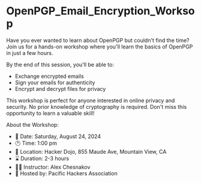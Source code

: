 # OpenPGP_Email_Encryption_Worksop

Have you ever wanted to learn about OpenPGP but couldn't find the time?
Join us for a hands-on workshop where you'll learn the basics of OpenPGP in just a few hours. 

By the end of this session, you'll be able to:
- Exchange encrypted emails 
- Sign your emails for authenticity
- Encrypt and decrypt files for privacy

This workshop is perfect for anyone interested in online privacy and security. No prior knowledge of cryptography is required.
Don't miss this opportunity to learn a valuable skill!


About the Workshop:
- 📅 Date: Saturday, August 24, 2024
- 🕐 Time: 1:00 pm
- 🏢 Location: Hacker Dojo, 855 Maude Ave, Mountain View, CA
- ⌛ Duration: 2-3 hours
- 👨‍🏫 Instructor: Alex Chesnakov
- 🤝 Hosted by: Pacific Hackers Association 
